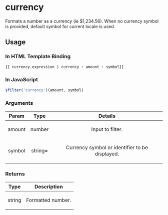 



# currency








Formats a number as a currency (ie $1,234.56). When no currency symbol is provided, default
symbol for current locale is used.









 ## Usage
### In HTML Template Binding


```html
{{ currency_expression | currency : amount : symbol}}
```

### In JavaScript

```js
$filter('currency')(amount, symbol)
```



### Arguments

| Param | Type | Details |
| :--: | :--: | :--: |
| amount | number | <p>Input to filter.</p>  |
| symbol | string= | <p>Currency symbol or identifier to be displayed.</p>  |

### Returns

| Type | Description |
| :--: | :--: |
| string | <p>Formatted number.</p>  |




